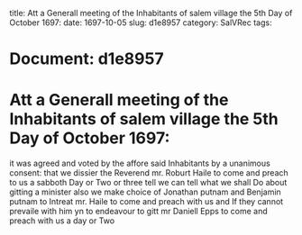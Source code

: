 title: Att a Generall meeting of the Inhabitants of salem village the 5th Day of October 1697:
date: 1697-10-05
slug: d1e8957
category: SalVRec
tags: 




# Document: d1e8957


# Att a Generall meeting of the Inhabitants of salem village the 5th Day of October 1697: 

it was agreed and voted by the affore said Inhabitants by a unanimous consent: that we dissier the Reverend mr. Roburt Haile to come and preach to us a sabboth Day or Two or three tell we can tell what we shall Do about gitting a minister also we make choice of Jonathan putnam and Benjamin putnam to Intreat mr. Haile to come and preach with us and If they cannot prevaile with him yn to endeavour to gitt mr Daniell Epps to come and preach with us a day or Two
